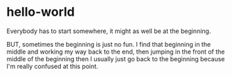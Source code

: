 # hello-world
Everybody has to start somewhere, it might as well be at the beginning.

BUT, sometimes the beginning is just no fun.  I find that beginning in the middle and working
my way back to the end, then jumping in the front of the middle of the beginning then I usually
just go back to the beginning because I'm really confused at this point.
